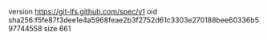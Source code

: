 version https://git-lfs.github.com/spec/v1
oid sha256:f5fe87f3dee1e4a5968feae2b3f2752d61c3303e270188bee60336b597744558
size 661
